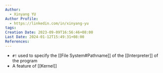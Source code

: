 ```yaml
---
Author:
  - Xinyang YU
Author Profile:
  - https://linkedin.com/in/xinyang-yu
tags: 
Creation Date: 2023-09-09T16:56:46+08:00
Last Date: 2024-01-12T15:49:31+08:00
References: 
---
```

- ``#!`` used to specify the [[File System#Pathname]] of the [[Interpreter]] of the program
- A feature of [[Kernel]]